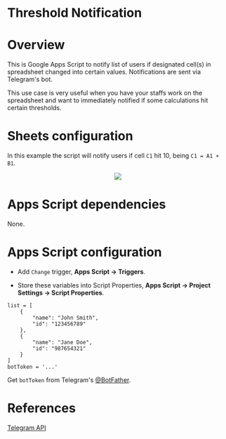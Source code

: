 # Threshold Notification

# Overview
This is Google Apps Script to notify list of users if designated cell(s) in spreadsheet changed into certain values. Notifications are sent via Telegram's bot.

This use case is very useful when you have your staffs work on the spreadsheet and want to immediately notified if some calculations hit certain thresholds.

# Sheets configuration
In this example the script will notify users if cell `C1` hit 10, being `C1 = A1 + B1`.

<div align="center"><img src="https://github.com/user-attachments/assets/ab6ae6be-d11b-464b-aede-06118f394f92" /></div>

# Apps Script dependencies
None.

# Apps Script configuration
- Add `Change` trigger, **Apps Script -> Triggers**.

- Store these variables into Script Properties, **Apps Script -> Project Settings -> Script Properties**.
```
list = [
	{
		"name": "John Smith",
		"id": "123456789"
	},
	{
		"name": "Jane Doe",
		"id": "987654321"
	}
]
botToken = '...'
```
Get `botToken` from Telegram's [@BotFather](https://t.me/BotFather).

# References
[Telegram API](https://core.telegram.org/api)
